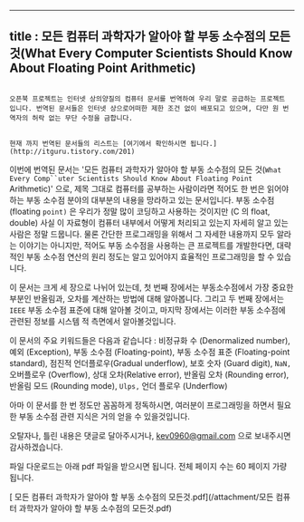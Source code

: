 ----------------
title : 모든 컴퓨터 과학자가 알아야 할 부동 소수점의 모든 것(What Every Computer Scientists Should Know About Floating Point Arithmetic)
--------------




```warning

오픈북 프로젝트는 인터넷 상의양질의 컴퓨터 문서를 번역하여 우리 말로 공급하는 프로젝트 입니다. 번역된 문서들은 인터넷 상으로어떠한 제한 조건 없이 배포되고 있으며, 다만 원 번역자의 허락 없는 무단 수정을 금합니다.


현재 까지 번역된 문서들의 리스트는 [여기에서 확인하시면 됩니다.](http://itguru.tistory.com/201)

```






이번에 번역된 문서는 '모든 컴퓨터 과학자가 알아야 할 부동 소수점의 모든 것(`What Every Comp``uter Scientists Should Know About Floating Point` Arithmetic)' 으로, 제목 그대로 컴퓨터를 공부하는 사람이라면 적어도 한 번은 읽어야 하는 부동 소수점 분야의 대부분의 내용을 망라하고 있는 문서입니다. 부동 소수점(floating `point)` 은 우리가 정말 많이 코딩하고 사용하는 것이지만 (C 의 float, double) 사실 이 자료형이 컴퓨터 내부에서 어떻게 처리되고 있는지 자세히 알고 있는 사람은 정말 드뭅니다. 물론 간단한 프로그래밍을 위해서 그 자세한 내용까지 모두 알라는 이야기는 아니지만, 적어도 부동 소수점을 사용하는 큰 프로젝트를 개발한다면, 대략적인 부동 소수점 연산의 원리 정도는 알고 있어야지 효율적인 프로그래밍을 할 수 있습니다.


이 문서는 크게 세 장으로 나뉘어 있는데, 첫 번째 장에서는 부동소수점에서 가장 중요한 부분인 반올림과, 오차를 계산하는 방법에 대해 알아봅니다. 그리고 두 번째 장에서는 `IEEE` 부동 소수점 표준에 대해 알아볼 것이고, 마지막 장에서는 이러한 부동 소수점에 관련된 정보를 시스템 적 측면에서 알아볼것입니다.


이 문서의 주요 키워드들은 다음과 같습니다 : 비정규화 수 (Denormalized number), 예외 (Exception), 부동 소수점 (Floating-point), 부동 소수점 표준 (Floating-point standard), 점진적 언더플로우(Gradual underflow), 보호 숫자 (Guard digit), `NaN,` 오버플로우 (Overflow), 상대 오차(Relative error), 반올림 오차 (Rounding error), 반올림 모드 (Rounding mode), `Ulps,` 언더 플로우 (Underflow)


아마 이 문서를 한 번 정도만 꼼꼼하게 정독하시면, 여러분이 프로그래밍을 하면서 필요한 부동 소수점 관련 지식은 거의 얻을 수 있을것입니다.


오탈자나, 틀린 내용은 댓글로 달아주시거나, kev0960@gmail.com 으로 보내주시면 감사하겠습니다.

파일 다운로드는 아래 pdf 파일을 받으시면 됩니다. 전체 페이지 수는 60 페이지 가량 됩니다.

 [ 모든 컴퓨터 과학자가 알아야 할 부동 소수점의 모든것.pdf](/attachment/모든 컴퓨터 과학자가 알아야 할 부동 소수점의 모든것.pdf)